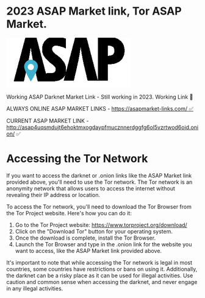 # 2023 ASAP Market link, Tor ASAP Market. 

![ASAP Market Logo](3ad0ced9da554ceb9404de7ff81e2130zFEXitKpZAYjlSm3-143.png)

Working ASAP Darknet Market Link - Still working in 2023. Working Link 💯

ALWAYS ONLINE ASAP MARKET LINKS - [https://asapmarket-links.com/ ✅](https://asapmarket-links.com/)

CURRENT ASAP MARKET LINK - http://asap4uqsmdujt6ehoktmxogdaypfmucznnerdggfg6ol5vzrtwod6oid.onion/ ✅

# Accessing the Tor Network

If you want to access the darknet or .onion links like the ASAP Market link provided above, you'll need to use the Tor network. The Tor network is an anonymity network that allows users to access the internet without revealing their IP address or location. 

To access the Tor network, you'll need to download the Tor Browser from the Tor Project website. Here's how you can do it:

1. Go to the Tor Project website: https://www.torproject.org/download/
2. Click on the "Download Tor" button for your operating system.
3. Once the download is complete, install the Tor Browser.
4. Launch the Tor Browser and type in the .onion link for the website you want to access, like the ASAP Market link provided above.

It's important to note that while accessing the Tor network is legal in most countries, some countries have restrictions or bans on using it. Additionally, the darknet can be a risky place as it can be used for illegal activities. Use caution and common sense when accessing the darknet, and never engage in any illegal activities.
